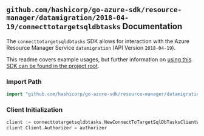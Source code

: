 
## `github.com/hashicorp/go-azure-sdk/resource-manager/datamigration/2018-04-19/connecttotargetsqldbtasks` Documentation

The `connecttotargetsqldbtasks` SDK allows for interaction with the Azure Resource Manager Service `datamigration` (API Version `2018-04-19`).

This readme covers example usages, but further information on [using this SDK can be found in the project root](https://github.com/hashicorp/go-azure-sdk/tree/main/docs).

### Import Path

```go
import "github.com/hashicorp/go-azure-sdk/resource-manager/datamigration/2018-04-19/connecttotargetsqldbtasks"
```


### Client Initialization

```go
client := connecttotargetsqldbtasks.NewConnectToTargetSqlDbTasksClientWithBaseURI("https://management.azure.com")
client.Client.Authorizer = authorizer
```

